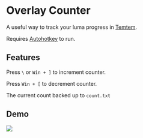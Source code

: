 # Overlay Counter

A useful way to track your luma progress in [Temtem](https://store.steampowered.com/app/745920/Temtem/).

Requires [Autohotkey](https://www.autohotkey.com/) to run.

## Features

Press `\` or `Win + ]` to increment counter.

Press `Win + [` to decrement counter.

The current count backed up to `count.txt`


## Demo


![](images/counterdemo.gif)